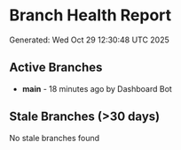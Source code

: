 # Branch Health Report
Generated: Wed Oct 29 12:30:48 UTC 2025

## Active Branches
- **main** - 18 minutes ago by Dashboard Bot

## Stale Branches (>30 days)
No stale branches found
